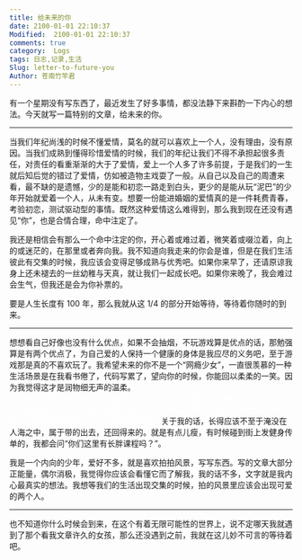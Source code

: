 ```yaml
---
title: 给未来的你
date: 2100-01-01 22:10:37
Modified:  2100-01-01 22:10:37
comments: true
category:  Logs
tags: 日志,记录,生活
Slug: letter-to-future-you
Author: 苍南竹竿君
---
```

有一个星期没有写东西了，最近发生了好多事情，都没法静下来斟酌一下内心的想法。今天就写一篇特别的文章，给未来的你。 
 <!--more-->  

---
当我们年纪尚浅的时候不懂爱情，莫名的就可以喜欢上一个人，没有理由，没有原因。当我们成熟到懂得珍惜爱情的时候，我们的年纪让我们不得不承担起很多责任，对责任的看重渐渐的大于了爱情，爱上一个人多了许多前提，于是我们的一生就后知后觉的错过了爱情，仿如被造物主戏耍了一般。从自己以及自己的周遭来看，最不缺的是遗憾，少的是能和初恋一路走到白头，更少的是能从玩“泥巴”的少年开始就爱着一个人，从未有变。想要一份能进婚姻的爱情真的是一件耗费青春，考验初恋，测试驱动型的事情。既然这种爱情这么难得到，那么我到现在还没有遇见“你”，也是合情合理，命中注定了。

我还是相信会有那么一个命中注定的你，开心着或难过着，微笑着或啜泣着，向上的或迷茫的，在那里或者奔向我。我不知道向我走来的你会是谁，但是在我们生活彼此有交集的时候，我应该会变得足够成熟与优秀吧。如果你来早了，还请原谅我身上还未褪去的一丝幼稚与天真，就让我们一起成长吧。如果你来晚了，我会难过会生气，但我还是会为你补票的。  

要是人生长度有 100 年，那么我就从这 1/4 的部分开始等待，等待着你随时的到来。  

---
想想看自己好像也没有什么优点，如果不会抽烟，不玩游戏算是优点的话，那勉强算是有两个优点了，为自己爱的人保持一个健康的身体是我应尽的义务吧，至于游戏那是真的不喜欢玩了。我希望未来的你不是一个“网瘾少女”，一直很羡慕的一种生活场景是在我看书倦了，代码写累了，望向你的时候，你能回以柔柔的一笑。因为我觉得这才是润物细无声的温柔。  
<font color=white>
关于地域问题，我觉得你应该会是一个南方的姑娘。要是可以最好在浙江省内，这样你要是难过生气了，我也能第一时间赶到你身边。不能见面的话，也能加个亲情网，在想你的时候就可以从白天煲到黑夜。
</font>
关于我的话，长得应该不至于淹没在人海之中，属于带的出去，还回得来的。就是有点儿瘦，有时候碰到街上发健身传单的，我都会问“你们这里有长胖课程吗？”。  

我是一个内向的少年，爱好不多，就是喜欢拍拍风景，写写东西。写的文章大部分正能量，偶尔消极，我觉得你应该会看懂它而了解我，我的话不多，文字就是我内心最真实的想法。我想等我们的生活出现交集的时候，拍的风景里应该会出现可爱的两个人。  

---
也不知道你什么时候会到来，在这个有着无限可能性的世界上，说不定哪天我就遇到了那个看我文章许久的女孩，那么还没遇到之前，我就在这儿妙不可言的等待着吧。

